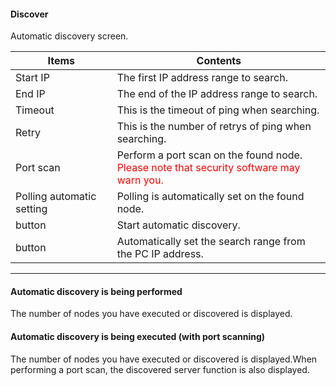 #### Discover
<div class="text-xl">
Automatic discovery screen.
</div>

<div class="text-lg">

| Items | Contents |
| ---- | ---- |
| Start IP | The first IP address range to search.|
| End IP | The end of the IP address range to search.|
| Timeout | This is the timeout of ping when searching.|
| Retry | This is the number of retrys of ping when searching.|
| Port scan | Perform a port scan on the found node.<br><Span style = "color: red"> Please note that security software may warn you.</span> |
| Polling automatic setting | Polling is automatically set on the found node.|
| <Start> button | Start automatic discovery.|
| <Auto IP range> button | Automatically set the search range from the PC IP address.|

</div>

---
#### Automatic discovery is being performed
<div class="text-xl">
The number of nodes you have executed or discovered is displayed.
</div>


#### Automatic discovery is being executed (with port scanning)
<div class="text-xl">
The number of nodes you have executed or discovered is displayed.When performing a port scan, the discovered server function is also displayed.
</div>

